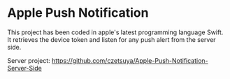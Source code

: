 Apple Push Notification
=========

This project has been coded in apple's latest programming language Swift. It retrieves the device token and listen for any push alert from the server side.

Server project: https://github.com/czetsuya/Apple-Push-Notification-Server-Side


[czetsuya]:http://broodcamp.com
